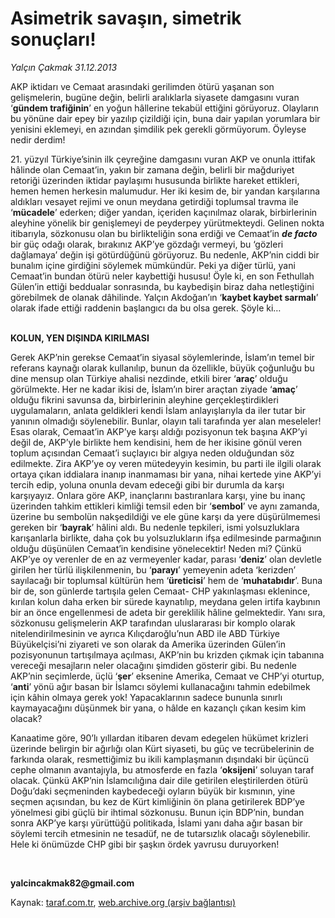 # Asimetrik savaşın, simetrik sonuçları!

*Yalçın Çakmak 31.12.2013*

<div class="yazi"><p>AKP iktidarı ve Cemaat arasındaki gerilimden ötürü yaşanan son gelişmelerin, bugüne değin, belirli aralıklarla siyasete damgasını vuran ‘<b>gündem trafiğinin</b>’ en yoğun hâllerine tekabül ettiğini görüyoruz. Olayların bu yönüne dair epey bir yazılıp çizildiği için, buna dair yapılan yorumlara bir yenisini eklemeyi, en azından şimdilik pek gerekli görmüyorum. Öyleyse nedir derdim!</p>
<p>21. yüzyıl Türkiye’sinin ilk çeyreğine damgasını vuran AKP ve onunla ittifak hâlinde olan Cemaat’in, yakın bir zamana değin, belirli bir mağduriyet retoriği üzerinden iktidar paylaşımı hususunda birlikte hareket ettikleri, hemen hemen herkesin malumudur. Her iki kesim de, bir yandan karşılarına aldıkları vesayet rejimi ve onun meydana getirdiği toplumsal travma ile ‘<b>mücadele</b>’ ederken; diğer yandan, içeriden kaçınılmaz olarak, birbirlerinin aleyhine yönelik bir genişlemeyi de peyderpey yürütmekteydi. Gelinen nokta itibarıyla, sözkonusu olan bu birlikteliğin sona erdiği ve Cemaat’in <b><i>de facto</i></b> bir güç odağı olarak, bırakınız AKP’ye gözdağı vermeyi, bu ‘gözleri dağlamaya’ değin işi götürdüğünü görüyoruz. Bu nedenle, AKP’nin ciddi bir bunalım içine girdiğini söylemek mümkündür. Peki ya diğer türlü, yani Cemaat’in bundan ötürü neler kaybettiği hususu! Öyle ki, en son Fethullah Gülen’in ettiği beddualar sonrasında, bu kaybedişin biraz daha netleştiğini görebilmek de olanak dâhilinde. Yalçın Akdoğan’ın ‘<b>kaybet kaybet sarmalı</b>’ olarak ifade ettiği raddenin başlangıcı da bu olsa gerek. Şöyle ki…</p>
<p><b><br/>KOLUN, YEN DIŞINDA KIRILMASI</b></p>
<p>Gerek AKP’nin gerekse Cemaat’in siyasal söylemlerinde, İslam’ın temel bir referans kaynağı olarak kullanılıp, bunun da özellikle, büyük çoğunluğu bu dine mensup olan Türkiye ahalisi nezdinde, etkili birer ‘<b>araç</b>’ olduğu görülmekte. Her ne kadar ikisi de, İslam’ın birer araçtan ziyade ‘<b>amaç</b>’ olduğu fikrini savunsa da, birbirlerinin aleyhine gerçekleştirdikleri uygulamaların, anlata geldikleri kendi İslam anlayışlarıyla da iler tutar bir yanının olmadığı söylenebilir. Bunlar, olayın tali tarafında yer alan meseleler! Esas olarak, Cemaat’in AKP’ye karşı aldığı pozisyonun tek başına AKP’yi değil de, AKP’yle birlikte hem kendisini, hem de her ikisine gönül veren toplum açısından Cemaat’i suçlayıcı bir algıya neden olduğundan söz edilmekte. Zira AKP’ye oy veren mütedeyyin kesimin, bu parti ile ilgili olarak ortaya çıkan iddialara inanıp inanmaması bir yana, nihai kertede yine AKP’yi tercih edip, yoluna onunla devam edeceği gibi bir durumla da karşı karşıyayız. Onlara göre AKP, inançlarını bastıranlara karşı, yine bu inanç üzerinden tahkim ettikleri kimliği temsil eden bir ‘<b>sembol</b>’ ve aynı zamanda, üzerine bu sembolün nakşedildiği ve ele güne karşı da yere düşürülmemesi gereken bir ‘<b>bayrak</b>’ hâlini aldı. Bu nedenle tepkileri, ismi yolsuzluklara karışanlarla birlikte, daha çok bu yolsuzlukların ifşa edilmesinde parmağının olduğu düşünülen Cemaat’in kendisine yönelecektir! Neden mi? Çünkü AKP’ye oy verenler de en az vermeyenler kadar, parası ‘<b>deniz</b>’ olan devletle girilen her türlü ilişkilenmenin, bu ‘<b>parayı</b>’ yemeyenin adeta ‘kerizden’ sayılacağı bir toplumsal kültürün hem ‘<b>üreticisi</b>’ hem de ‘<b>muhatabıdır</b>’. Buna bir de, son günlerde tartışıla gelen Cemaat- CHP yakınlaşması eklenince, kırılan kolun daha erken bir sürede kaynatılıp, meydana gelen irtifa kaybının bir an önce engellenmesi de adeta bir gereklilik hâline gelmektedir. Yanı sıra, sözkonusu gelişmelerin AKP tarafından uluslararası bir komplo olarak nitelendirilmesinin ve ayrıca Kılıçdaroğlu’nun ABD ile ABD Türkiye Büyükelçisi’ni ziyareti ve son olarak da Amerika üzerinden Gülen’in pozisyonunun tartışılmaya açılması, AKP’nin bu krizden çıkmak için tabanına vereceği mesajların neler olacağını şimdiden gösterir gibi. Bu nedenle AKP’nin seçimlerde, üçlü ‘<b>şer</b>’ eksenine Amerika, Cemaat ve CHP’yi oturtup, ‘<b>anti</b>’ yönü ağır basan bir İslamcı söylemi kullanacağını tahmin edebilmek için kâhin olmaya gerek yok! Yapacaklarının sadece bununla sınırlı kaymayacağını düşünmek bir yana, o hâlde en kazançlı çıkan kesim kim olacak?</p>
<p>Kanaatime göre, 90’lı yıllardan itibaren devam edegelen hükümet krizleri üzerinde belirgin bir ağırlığı olan Kürt siyaseti, bu güç ve tecrübelerinin de farkında olarak, resmettiğimiz bu ikili kamplaşmanın dışındaki bir üçüncü cephe olmanın avantajıyla, bu atmosferde en fazla ‘<b>oksijeni</b>’ soluyan taraf olacak. Çünkü AKP’nin İslamcılığına dair dile getirilen eleştirilerden ötürü Doğu’daki seçmeninden kaybedeceği oyların büyük bir kısmının, yine seçmen açısından, bu kez de Kürt kimliğinin ön plana getirilerek BDP’ye yönelmesi gibi güçlü bir ihtimal sözkonusu. Bunun için BDP’nin, bundan sonra AKP’ye karşı yürüttüğü politikada, İslami yanı daha ağır basan bir söylemi tercih etmesinin ne tesadüf, ne de tutarsızlık olacağı söylenebilir. Hele ki önümüzde CHP gibi bir şaşkın ördek yavrusu duruyorken!</p><b>
<p><br/></p></b><b>yalcincakmak82@gmail.com</b>
</div>

Kaynak: [taraf.com.tr](http://www.taraf.com.tr/yalcin-cakmak/makale-asimetrik-savasin-simetrik-sonuclari.htm), [web.archive.org (arşiv bağlantısı)](http://web.archive.org/web/20131231133840/http://www.taraf.com.tr/yalcin-cakmak/makale-asimetrik-savasin-simetrik-sonuclari.htm)
